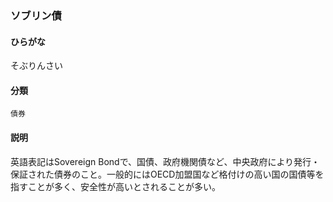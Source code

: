 <div style="display:none;">

## [あ行](securities-terms?id=あ行)
## [か行](securities-terms?id=か行)
## [さ行](securities-terms?id=さ行)

</div>

### ソブリン債

#### ひらがな

そぶりんさい

#### 分類

`債券`

#### 説明

英語表記はSovereign Bondで、国債、政府機関債など、中央政府により発行・保証された債券のこと。一般的にはOECD加盟国など格付けの高い国の国債等を指すことが多く、安全性が高いとされることが多い。

<div style="display:none;">

## [た行](securities-terms?id=た行)
## [な行](securities-terms?id=な行)
## [は行](securities-terms?id=は行)
## [ま行](securities-terms?id=ま行)
## [や行](securities-terms?id=や行)
## [ら行](securities-terms?id=ら行)
## [わ行](securities-terms?id=わ行)
## [英数字・記号](securities-terms?id=英数字・記号)

</div>

